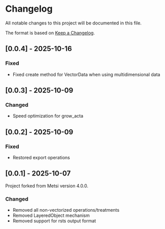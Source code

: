 # Changelog

All notable changes to this project will be documented in this file.

The format is based on [Keep a Changelog](https://keepachangelog.com/en/1.1.0/).

## [0.0.4] - 2025-10-16

### Fixed

- Fixed create method for VectorData when using multidimensional data

## [0.0.3] - 2025-10-09

### Changed

- Speed optimization for grow_acta

## [0.0.2] - 2025-10-09

### Fixed

- Restored export operations

## [0.0.1] - 2025-10-07

Project forked from Metsi version 4.0.0.

### Changed

- Removed all non-vectorized operations/treatments
- Removed LayeredObject mechanism
- Removed support for rsts output format
